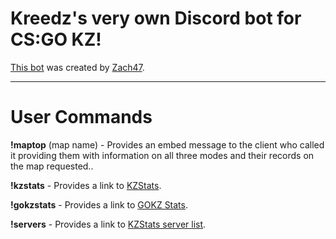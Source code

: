 # Kreedz's very own Discord bot for CS:GO KZ!

[This bot](https://github.com/Zach47/discord_bot/blob/master/discordbot.js) was created by [Zach47](http://steamcommunity.com/id/zach47).

____
# User Commands

**!maptop** (map name) - Provides an embed message to the client who called it providing them with information on all three modes and their records on the map requested..

**!kzstats** - Provides a link to [KZStats](http://www.kzstats.com/).

**!gokzstats** - Provides a link to [GOKZ Stats](https://www.jacobwbarrett.com/kreedz/gokzstats.html).

**!servers** - Provides a link to [KZStats server list](http://www.kzstats.com/servers/).
